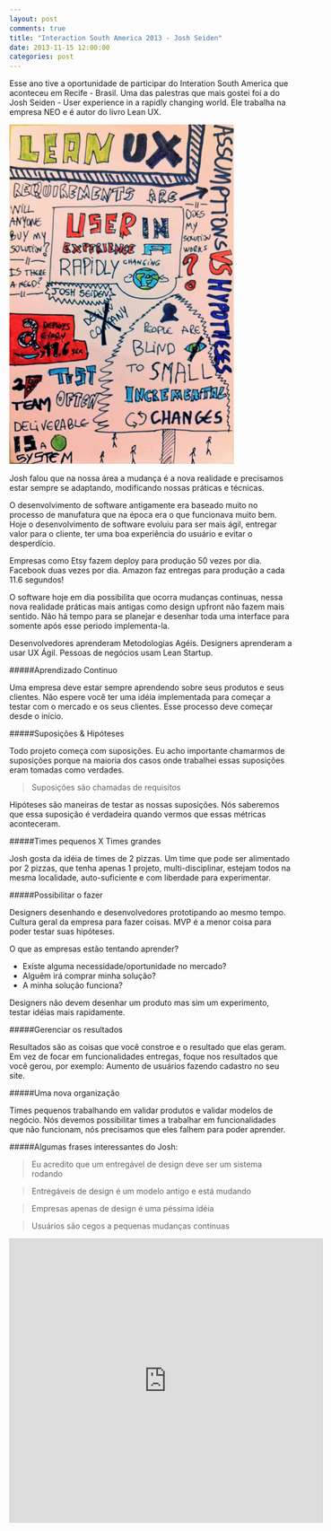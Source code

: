 ```yaml
---
layout: post
comments: true
title: "Interaction South America 2013 - Josh Seiden"
date: 2013-11-15 12:00:00
categories: post
---
```


Esse ano tive a oportunidade de participar do Interation South America que aconteceu em Recife - Brasil. Uma das palestras que mais gostei foi a do Josh Seiden - User experience in a rapidly changing world. Ele trabalha na empresa NEO e é autor do livro Lean UX.

<img src="/assets/images/leanUX.jpg" alt="Lean UX" style="width: 400px;"/>

Josh falou que na nossa área a mudança é a nova realidade e precisamos estar sempre se adaptando, modificando nossas práticas e técnicas.

O desenvolvimento de software antigamente era baseado muito no processo de manufatura que na época era o que funcionava muito bem. Hoje o desenvolvimento de software evoluiu para ser mais ágil, entregar valor para o cliente, ter uma boa experiência do usuário e evitar o desperdício.

Empresas como Etsy fazem deploy para produção 50 vezes por dia. Facebook duas vezes por dia. Amazon faz entregas para produção a cada 11.6 segundos!

O software hoje em dia possibilita que ocorra mudanças continuas, nessa nova realidade práticas mais antigas como design upfront não fazem mais sentido. Não há tempo para se planejar e desenhar toda uma interface para somente após esse periodo implementa-la.

Desenvolvedores aprenderam Metodologias Agéis.
Designers aprenderam a usar UX Ágil.
Pessoas de negócios usam Lean Startup.

#####Aprendizado Continuo

Uma empresa deve estar sempre aprendendo sobre seus produtos e seus clientes. Não espere você ter uma idéia implementada para começar a testar com o mercado e os seus clientes. Esse processo deve começar desde o início.

#####Suposições & Hipóteses

Todo projeto começa com suposições. Eu acho importante chamarmos de suposições porque na maioria dos casos onde trabalhei essas suposições eram tomadas como verdades.

> Suposições são chamadas de requisitos

Hipóteses são maneiras de testar as nossas suposições. Nós saberemos que essa suposição é verdadeira quando vermos que essas métricas aconteceram.

#####Times pequenos X Times grandes

Josh gosta da idéia de times de 2 pizzas. Um time que pode ser alimentado por 2 pizzas, que tenha apenas 1 projeto, multi-disciplinar, estejam todos na mesma localidade, auto-suficiente e com liberdade para experimentar.

#####Possibilitar o fazer

Designers desenhando e desenvolvedores prototipando ao mesmo tempo. Cultura geral da empresa para fazer coisas. MVP é a menor coisa para poder testar suas hipóteses.

O que as empresas estão tentando aprender?
- Existe alguma necessidade/oportunidade no mercado?
- Alguêm irá comprar minha solução?
- A minha solução funciona?

Designers não devem desenhar um produto mas sim um experimento, testar idéias mais rapidamente.

#####Gerenciar os resultados

Resultados são as coisas que você constroe e o resultado que elas geram. Em vez de focar em funcionalidades entregas, foque nos resultados que você gerou, por exemplo: Aumento de usuários fazendo cadastro no seu site.

#####Uma nova organização

Times pequenos trabalhando em validar produtos e validar modelos de negócio. Nós devemos possibilitar times a trabalhar em funcionalidades que não funcionam, nós precisamos que eles falhem para poder aprender.

#####Algumas frases interessantes do Josh:

> Eu acredito que um entregável de design deve ser um sistema rodando

> Entregáveis de design é um modelo antigo e está mudando

> Empresas apenas de design é uma péssima idéia

> Usuários são cegos a pequenas mudanças continuas

<iframe src="http://www.slideshare.net/slideshow/embed_code/28297313" width="557" height="506" frameborder="0" marginwidth="0" marginheight="0" scrolling="no" style="border:1px solid #CCC;border-width:1px 1px 0;margin-bottom:5px"> </iframe>